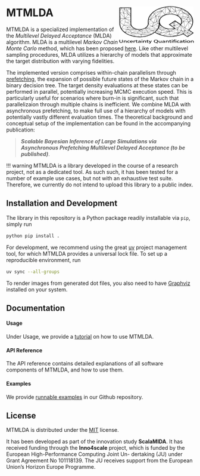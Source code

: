 # MTMLDA [<img src="images/uq_logo.png" width="200" height="100" alt="UQ at KIT" align="right">](https://www.scc.kit.edu/forschung/uq.php)

MTMLDA is a specialized implementation of the *Multilevel Delayed Acceptance* (MLDA) algorithm. MLDA is a multilevel *Markov Chain Monte Carlo* method, which has been proposed [here](https://doi.org/10.1137/22M1476770). Like other multilevel sampling procedures, MLDA utilizes a hierarchy of models that approximate the target distribution with varying fidelities.

The implemented version comprises within-chain parallelism through [prefetching](https://www.tandfonline.com/doi/abs/10.1198/106186006X100579), the expansion of possible future states of the Markov chain in a binary decision tree. The target density evaluations at these states can be performed in parallel, potentially increasing MCMC execution speed. This is particularly useful for scenarios where burn-in is significant, such that parallelizaion through multiple chains is inefficient. We combine MLDA with asynchronous prefetching, to make full use of a hierarchy of models with potentially vastly different evaluation times. The theoretical background and conceptual setup of the implementation can be found in the accompanying publication:

 > ***Scalable Bayesian Inference of Large Simulations via Asynchronous Prefetching Multilevel Delayed Acceptance (to be published)***.

!!! warning
    MTMLDA is a library developed in the course of a research project, not as a dedicated tool. As
    such such, it has been tested for a number of example use cases, but not with an exhaustive test suite. Therefore, we currently do not intend to upload this library to a public index.

## Installation and Development

The library in this repository is a Python package readily installable via `pip`, simply run
```bash
python pip install .
```
For development, we recommend using the great [uv](https://docs.astral.sh/uv/) project management tool, for which MTMLDA provides a universal lock file. To set up a reproducible environment, run 
```bash
uv sync --all-groups
```

To render images from generated dot files, you also need to have [Graphviz](https://graphviz.org/) installed on your system.

## Documentation

#### Usage

Under Usage, we provide a [tutorial](usage/tutorial.md) on how to use MTMLDA.

#### API Reference

The API reference contains detailed explanations of all software components of MTMLDA, and how to use them.

#### Examples

We provide [runnable examples](https://github.com/UQatKIT/mtmlda/tree/main/examples) in our Github repository.

## License

MTMLDA is distributed under the [MIT](https://choosealicense.com/licenses/mit/) license.

It has been developed as part of the innovation study **ScalaMIDA**. It has received funding through the **Inno4scale** project, which is funded by the European High-Performance Computing Joint Un-
dertaking (JU) under Grant Agreement No 101118139. The JU receives support from the European Union’s Horizon Europe Programme.